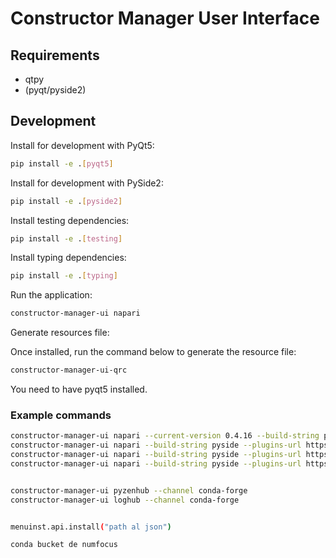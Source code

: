 # Constructor Manager User Interface

## Requirements

- qtpy
- (pyqt/pyside2)

## Development

Install for development with PyQt5:

```bash
pip install -e .[pyqt5]
```

Install for development with PySide2:

```bash
pip install -e .[pyside2]
```

Install testing dependencies:

```bash
pip install -e .[testing]
```

Install typing dependencies:

```bash
pip install -e .[typing]
```

Run the application:

```bash
constructor-manager-ui napari
```

Generate resources file:

Once installed, run the command below to generate the resource file:

```bash
constructor-manager-ui-qrc
```

You need to have pyqt5 installed.

### Example commands

```bash
constructor-manager-ui napari --current-version 0.4.16 --build-string pyside --plugins-url https://api.napari-hub.org/plugins --channel conda-forge
constructor-manager-ui napari --build-string pyside --plugins-url https://api.napari-hub.org/plugins --channel conda-forge --channel napari
constructor-manager-ui napari --build-string pyside --plugins-url https://api.napari-hub.org/plugins --channel conda-forge --channel napari --dev
constructor-manager-ui napari --build-string pyside --plugins-url https://api.napari-hub.org/plugins --channel conda-forge --channel napari -cv 0.4.17


constructor-manager-ui pyzenhub --channel conda-forge
constructor-manager-ui loghub --channel conda-forge


menuinst.api.install("path al json")

conda bucket de numfocus

```
